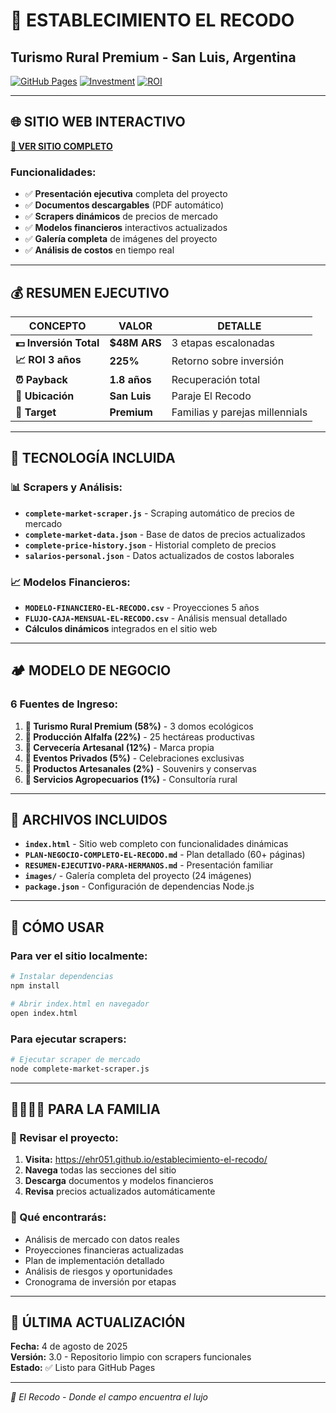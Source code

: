 # 🏡 ESTABLECIMIENTO EL RECODO
## Turismo Rural Premium - San Luis, Argentina

[![GitHub Pages](https://img.shields.io/badge/GitHub%20Pages-Live-brightgreen)](https://ehr051.github.io/establecimiento-el-recodo/)
[![Investment](https://img.shields.io/badge/Investment-$48M%20ARS-blue)](#)
[![ROI](https://img.shields.io/badge/ROI-225%25-orange)](#)

---

## 🌐 SITIO WEB INTERACTIVO

**[📱 VER SITIO COMPLETO](https://ehr051.github.io/establecimiento-el-recodo/)**

### Funcionalidades:
- ✅ **Presentación ejecutiva** completa del proyecto
- ✅ **Documentos descargables** (PDF automático)
- ✅ **Scrapers dinámicos** de precios de mercado
- ✅ **Modelos financieros** interactivos actualizados
- ✅ **Galería completa** de imágenes del proyecto
- ✅ **Análisis de costos** en tiempo real

---

## 💰 RESUMEN EJECUTIVO

| **CONCEPTO** | **VALOR** | **DETALLE** |
|--------------|-----------|-------------|
| **💵 Inversión Total** | **$48M ARS** | 3 etapas escalonadas |
| **📈 ROI 3 años** | **225%** | Retorno sobre inversión |
| **⏰ Payback** | **1.8 años** | Recuperación total |
| **📍 Ubicación** | **San Luis** | Paraje El Recodo |
| **🎯 Target** | **Premium** | Familias y parejas millennials |

---

## 🚀 TECNOLOGÍA INCLUIDA

### 📊 Scrapers y Análisis:
- **`complete-market-scraper.js`** - Scraping automático de precios de mercado
- **`complete-market-data.json`** - Base de datos de precios actualizados
- **`complete-price-history.json`** - Historial completo de precios
- **`salarios-personal.json`** - Datos actualizados de costos laborales

### 📈 Modelos Financieros:
- **`MODELO-FINANCIERO-EL-RECODO.csv`** - Proyecciones 5 años
- **`FLUJO-CAJA-MENSUAL-EL-RECODO.csv`** - Análisis mensual detallado
- **Cálculos dinámicos** integrados en el sitio web

---

## 🏕️ MODELO DE NEGOCIO

### 6 Fuentes de Ingreso:
1. **🏡 Turismo Rural Premium (58%)** - 3 domos ecológicos
2. **🌾 Producción Alfalfa (22%)** - 25 hectáreas productivas  
3. **🍺 Cervecería Artesanal (12%)** - Marca propia
4. **🎉 Eventos Privados (5%)** - Celebraciones exclusivas
5. **🛒 Productos Artesanales (2%)** - Souvenirs y conservas
6. **🚜 Servicios Agropecuarios (1%)** - Consultoría rural

---

## 📁 ARCHIVOS INCLUIDOS

- **`index.html`** - Sitio web completo con funcionalidades dinámicas
- **`PLAN-NEGOCIO-COMPLETO-EL-RECODO.md`** - Plan detallado (60+ páginas)
- **`RESUMEN-EJECUTIVO-PARA-HERMANOS.md`** - Presentación familiar
- **`images/`** - Galería completa del proyecto (24 imágenes)
- **`package.json`** - Configuración de dependencias Node.js

---

## 🔧 CÓMO USAR

### Para ver el sitio localmente:
```bash
# Instalar dependencias
npm install

# Abrir index.html en navegador
open index.html
```

### Para ejecutar scrapers:
```bash
# Ejecutar scraper de mercado
node complete-market-scraper.js
```

---

## 👨‍👩‍👧‍👦 PARA LA FAMILIA

### 📱 Revisar el proyecto:
1. **Visita:** https://ehr051.github.io/establecimiento-el-recodo/
2. **Navega** todas las secciones del sitio
3. **Descarga** documentos y modelos financieros
4. **Revisa** precios actualizados automáticamente

### 💬 Qué encontrarás:
- Análisis de mercado con datos reales
- Proyecciones financieras actualizadas
- Plan de implementación detallado
- Análisis de riesgos y oportunidades
- Cronograma de inversión por etapas

---

## 🔄 ÚLTIMA ACTUALIZACIÓN

**Fecha:** 4 de agosto de 2025  
**Versión:** 3.0 - Repositorio limpio con scrapers funcionales  
**Estado:** ✅ Listo para GitHub Pages

---

*🏡 El Recodo - Donde el campo encuentra el lujo*

